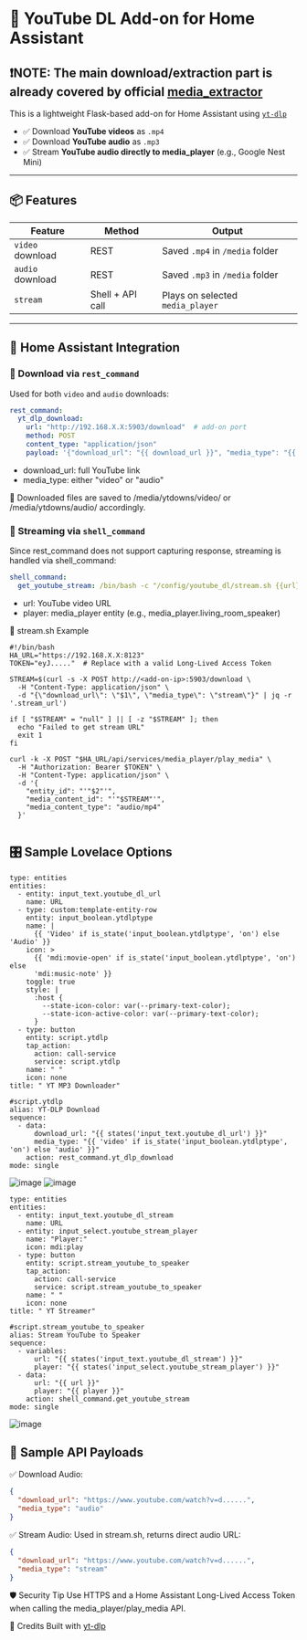 # 🎵 YouTube DL Add-on for Home Assistant

## ❗NOTE: The main download/extraction part is already covered by official [media_extractor](https://www.home-assistant.io/integrations/media_extractor)

This is a lightweight Flask-based add-on for Home Assistant using [`yt-dlp`](https://github.com/yt-dlp/yt-dlp) 

- ✅ Download **YouTube videos** as `.mp4`
- ✅ Download **YouTube audio** as `.mp3`
- ✅ Stream **YouTube audio directly to media_player** (e.g., Google Nest Mini)

---

## 📦 Features

| Feature          | Method           | Output                |
|------------------|------------------|------------------------|
| `video` download | REST             | Saved `.mp4` in `/media` folder |
| `audio` download | REST             | Saved `.mp3` in `/media` folder |
| `stream`         | Shell + API call | Plays on selected `media_player` |

---

## 🔌 Home Assistant Integration

### 🔁 Download via `rest_command`

Used for both `video` and `audio` downloads:

```yaml
rest_command:
  yt_dlp_download:
    url: "http://192.168.X.X:5903/download"  # add-on port
    method: POST
    content_type: "application/json"
    payload: '{"download_url": "{{ download_url }}", "media_type": "{{ media_type }}"}'
```
- download_url: full YouTube link
- media_type: either "video" or "audio"

📂 Downloaded files are saved to /media/ytdowns/video/ or /media/ytdowns/audio/ accordingly.



### 📡 Streaming via `shell_command`

Since rest_command does not support capturing response, streaming is handled via shell_command:

```yaml
shell_command:
  get_youtube_stream: /bin/bash -c "/config/youtube_dl/stream.sh {{url}} {{player}}"
```
- url: YouTube video URL
- player: media_player entity (e.g., media_player.living_room_speaker)


🔀 stream.sh Example
```
#!/bin/bash
HA_URL="https://192.168.X.X:8123" 
TOKEN="eyJ....."  # Replace with a valid Long-Lived Access Token

STREAM=$(curl -s -X POST http://<add-on-ip>:5903/download \
  -H "Content-Type: application/json" \
  -d "{\"download_url\": \"$1\", \"media_type\": \"stream\"}" | jq -r '.stream_url')

if [ "$STREAM" = "null" ] || [ -z "$STREAM" ]; then
  echo "Failed to get stream URL"
  exit 1
fi

curl -k -X POST "$HA_URL/api/services/media_player/play_media" \
  -H "Authorization: Bearer $TOKEN" \
  -H "Content-Type: application/json" \
  -d '{
    "entity_id": "'"$2"'",
    "media_content_id": "'"$STREAM"'",
    "media_content_type": "audio/mp4"
  }'


```
## 🎛️ Sample Lovelace Options

```
type: entities
entities:
  - entity: input_text.youtube_dl_url
    name: URL
  - type: custom:template-entity-row
    entity: input_boolean.ytdlptype
    name: |
      {{ 'Video' if is_state('input_boolean.ytdlptype', 'on') else 'Audio' }}
    icon: >
      {{ 'mdi:movie-open' if is_state('input_boolean.ytdlptype', 'on') else
      'mdi:music-note' }}
    toggle: true
    style: |
      :host {
        --state-icon-color: var(--primary-text-color);
        --state-icon-active-color: var(--primary-text-color);
      }
  - type: button
    entity: script.ytdlp
    tap_action:
      action: call-service
      service: script.ytdlp
    name: " "
    icon: none
title: " YT MP3 Downloader"
```
```
#script.ytdlp
alias: YT-DLP Download
sequence:
  - data:
      download_url: "{{ states('input_text.youtube_dl_url') }}"
      media_type: "{{ 'video' if is_state('input_boolean.ytdlptype', 'on') else 'audio' }}"
    action: rest_command.yt_dlp_download
mode: single
```
![image](https://github.com/user-attachments/assets/71f1a3dd-8767-42a9-a42b-02891e2a34d4)
![image](https://github.com/user-attachments/assets/0c0b2e90-0775-4ffc-9c34-e45051bc5c3a)

```
type: entities
entities:
  - entity: input_text.youtube_dl_stream
    name: URL
  - entity: input_select.youtube_stream_player
    name: "Player:"
    icon: mdi:play
  - type: button
    entity: script.stream_youtube_to_speaker
    tap_action:
      action: call-service
      service: script.stream_youtube_to_speaker
    name: " "
    icon: none
title: " YT Streamer"
```
```
#script.stream_youtube_to_speaker
alias: Stream YouTube to Speaker
sequence:
  - variables:
      url: "{{ states('input_text.youtube_dl_stream') }}"
      player: "{{ states('input_select.youtube_stream_player') }}"
  - data:
      url: "{{ url }}"
      player: "{{ player }}"
    action: shell_command.get_youtube_stream
mode: single

```
![image](https://github.com/user-attachments/assets/9b17d42a-5b41-4771-93e2-42d27d048a0c)


## 🧪 Sample API Payloads

✅ Download Audio:

```json
{
  "download_url": "https://www.youtube.com/watch?v=d......",
  "media_type": "audio"
}
```
✅ Stream Audio:
Used in stream.sh, returns direct audio URL:

```json
{
  "download_url": "https://www.youtube.com/watch?v=d......",
  "media_type": "stream"
}
```
🛡️ Security Tip
Use HTTPS and a Home Assistant Long-Lived Access Token when calling the media_player/play_media API.

🙌 Credits
Built with [yt-dlp](https://github.com/yt-dlp/yt-dlp)
